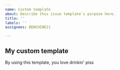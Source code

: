 ```yaml
---
name: Custom template
about: Describe this issue template's purpose here.
title: ''
labels: ''
assignees: BENCHINE11

---
```


## My custom template 

By using this template, you love drinkin' piss